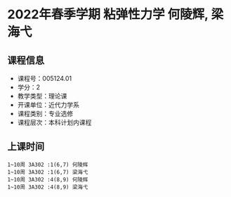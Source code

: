 # 2022年春季学期 粘弹性力学 何陵辉, 梁海弋






## 课程信息

- 课程号：005124.01
- 学分：2
- 教学类型：理论课
- 开课单位：近代力学系
- 课程类别：专业选修
- 课程层次：本科计划内课程

## 上课时间

```
1~10周 3A302 :1(6,7) 何陵辉
1~10周 3A302 :1(6,7) 梁海弋
1~10周 3A302 :4(8,9) 何陵辉
1~10周 3A302 :4(8,9) 梁海弋
```

